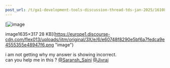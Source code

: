```yaml
---
post_url: /t/ga1-development-tools-discussion-thread-tds-jan-2025/161083/118
---
```

[![image](https://europe1.discourse-cdn.com/flex013/uploads/iitm/optimized/3X/e/6/e60748f8290e5bf6a7fedca9e4555355e48947f6_2_690x133.png)

image1635×317 28 KB](https://europe1.discourse-cdn.com/flex013/uploads/iitm/original/3X/e/6/e60748f8290e5bf6a7fedca9e4555355e48947f6.png "image")

  
i am not getting why my answer is showing incorrect.  
can you help me in this ? [@Saransh\_Saini](/u/saransh_saini) [@Jivraj](/u/jivraj)